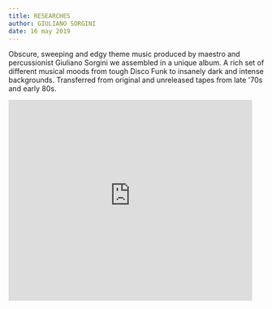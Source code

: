 ```yaml
---
title: RESEARCHES
author: GIULIANO SORGINI
date: 16 may 2019
---
```

Obscure, sweeping and edgy theme music produced by maestro and percussionist Giuliano Sorgini we assembled in a unique album. A rich set of different musical moods from tough Disco Funk to insanely dark and intense backgrounds. Transferred from original and unreleased tapes from late '70s and early 80s.

<iframe id="disco-playlist-2175545" name="disco-playlist-2175545" allowfullscreen frameborder="0" class="disco-embed" src="https://sonormusiceditions.disco.ac/e/p/2175545?download=false&s=4R8U8TPZsJYZ-Li4i474kOpCf9k%3ABdYKQIaF&artwork=true&theme=dark&color=%2332B57C" width="480" height="395"></iframe>
